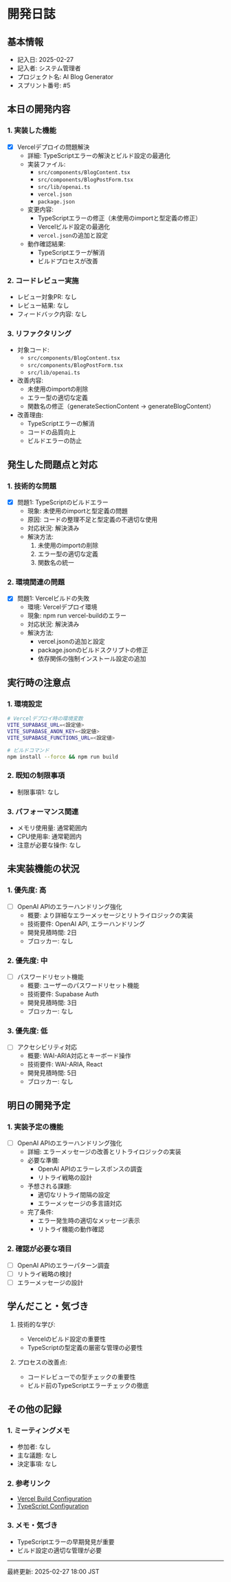 # 開発日誌

## 基本情報
- 記入日: 2025-02-27
- 記入者: システム管理者
- プロジェクト名: AI Blog Generator
- スプリント番号: #5

## 本日の開発内容

### 1. 実装した機能
- [x] Vercelデプロイの問題解決
  - 詳細: TypeScriptエラーの解決とビルド設定の最適化
  - 実装ファイル: 
    - `src/components/BlogContent.tsx`
    - `src/components/BlogPostForm.tsx`
    - `src/lib/openai.ts`
    - `vercel.json`
    - `package.json`
  - 変更内容:
    - TypeScriptエラーの修正（未使用のimportと型定義の修正）
    - Vercelビルド設定の最適化
    - `vercel.json`の追加と設定
  - 動作確認結果: 
    - TypeScriptエラーが解消
    - ビルドプロセスが改善

### 2. コードレビュー実施
- レビュー対象PR: なし
- レビュー結果: なし
- フィードバック内容: なし

### 3. リファクタリング
- 対象コード:
  - `src/components/BlogContent.tsx`
  - `src/components/BlogPostForm.tsx`
  - `src/lib/openai.ts`
- 改善内容:
  - 未使用のimportの削除
  - エラー型の適切な定義
  - 関数名の修正（generateSectionContent → generateBlogContent）
- 改善理由:
  - TypeScriptエラーの解消
  - コードの品質向上
  - ビルドエラーの防止

## 発生した問題点と対応

### 1. 技術的な問題
- [x] 問題1: TypeScriptのビルドエラー
  - 現象: 未使用のimportと型定義の問題
  - 原因: コードの整理不足と型定義の不適切な使用
  - 対応状況: 解決済み
  - 解決方法:
    1. 未使用のimportの削除
    2. エラー型の適切な定義
    3. 関数名の統一

### 2. 環境関連の問題
- [x] 問題1: Vercelビルドの失敗
  - 環境: Vercelデプロイ環境
  - 現象: npm run vercel-buildのエラー
  - 対応状況: 解決済み
  - 解決方法:
    - vercel.jsonの追加と設定
    - package.jsonのビルドスクリプトの修正
    - 依存関係の強制インストール設定の追加

## 実行時の注意点

### 1. 環境設定
```bash
# Vercelデプロイ時の環境変数
VITE_SUPABASE_URL=<設定値>
VITE_SUPABASE_ANON_KEY=<設定値>
VITE_SUPABASE_FUNCTIONS_URL=<設定値>

# ビルドコマンド
npm install --force && npm run build
```

### 2. 既知の制限事項
- 制限事項1: なし

### 3. パフォーマンス関連
- メモリ使用量: 通常範囲内
- CPU使用率: 通常範囲内
- 注意が必要な操作: なし

## 未実装機能の状況

### 1. 優先度: 高
- [ ] OpenAI APIのエラーハンドリング強化
  - 概要: より詳細なエラーメッセージとリトライロジックの実装
  - 技術要件: OpenAI API, エラーハンドリング
  - 開発見積時間: 2日
  - ブロッカー: なし

### 2. 優先度: 中
- [ ] パスワードリセット機能
  - 概要: ユーザーのパスワードリセット機能
  - 技術要件: Supabase Auth
  - 開発見積時間: 3日
  - ブロッカー: なし

### 3. 優先度: 低
- [ ] アクセシビリティ対応
  - 概要: WAI-ARIA対応とキーボード操作
  - 技術要件: WAI-ARIA, React
  - 開発見積時間: 5日
  - ブロッカー: なし

## 明日の開発予定

### 1. 実装予定の機能
- [ ] OpenAI APIのエラーハンドリング強化
  - 詳細: エラーメッセージの改善とリトライロジックの実装
  - 必要な準備:
    - OpenAI APIのエラーレスポンスの調査
    - リトライ戦略の設計
  - 予想される課題: 
    - 適切なリトライ間隔の設定
    - エラーメッセージの多言語対応
  - 完了条件:
    - エラー発生時の適切なメッセージ表示
    - リトライ機能の動作確認

### 2. 確認が必要な項目
- [ ] OpenAI APIのエラーパターン調査
- [ ] リトライ戦略の検討
- [ ] エラーメッセージの設計

## 学んだこと・気づき
1. 技術的な学び:
   - Vercelのビルド設定の重要性
   - TypeScriptの型定義の厳密な管理の必要性
   
2. プロセスの改善点:
   - コードレビューでの型チェックの重要性
   - ビルド前のTypeScriptエラーチェックの徹底

## その他の記録
### 1. ミーティングメモ
- 参加者: なし
- 主な議題: なし
- 決定事項: なし

### 2. 参考リンク
- [Vercel Build Configuration](https://vercel.com/docs/build-configuration)
- [TypeScript Configuration](https://www.typescriptlang.org/docs/handbook/tsconfig-json.html)

### 3. メモ・気づき
- TypeScriptエラーの早期発見が重要
- ビルド設定の適切な管理が必要

---
最終更新: 2025-02-27 18:00 JST 